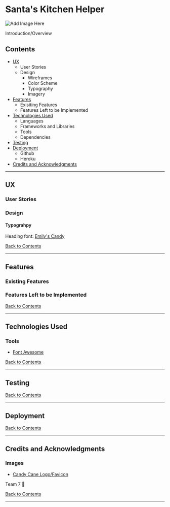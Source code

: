 # Santa's Kitchen Helper

![Add Image Here]()

Introduction/Overview

## Contents

- [UX](#ux)
  - User Stories
  - Design
    - Wireframes
    - Color Scheme
    - Typography
    - Imagery
- [Features](#features)
  - Exisiting Features
  - Features Left to be Implemented
- [Technologies Used](#technologies-used)
  - Languages
  - Frameworks and Libraries
  - Tools
  - Dependencies
- [Testing](#testing)
- [Deployment](#deployment)
  - Github
  - Heroku
- [Credits and Acknowledgments](#credits-and-acknowledgments)

---

## UX

### User Stories

### Design

#### Typograhpy

Heading font: [Emily's Candy](https://fonts.google.com/specimen/Emilys+Candy?subset=latin&query=candy)

[Back to Contents](#contents)

---

## Features

### Existing Features

### Features Left to be Implemented

[Back to Contents](#contents)

---

## Technologies Used

### Tools

- [Font Awesome](https://fontawesome.com/)

[Back to Contents](#contents)

---

## Testing

[Back to Contents](#contents)

---

## Deployment

[Back to Contents](#contents)

---

## Credits and Acknowledgments

### Images

- [Candy Cane Logo/Favicon](https://www.flaticon.com/authors/freepik)

Team 7 🎄

[Back to Contents](#contents)

---
